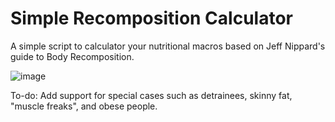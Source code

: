# Simple Recomposition Calculator
A simple script to calculator your nutritional macros based on Jeff Nippard's guide to Body Recomposition. 

![image](https://github.com/Jintekki/Recomp-Macro-Calculator/assets/75917678/7001d307-8c72-4c05-a214-a3dc547525dc)

To-do: Add support for special cases such as detrainees, skinny fat, "muscle freaks", and obese people. 
